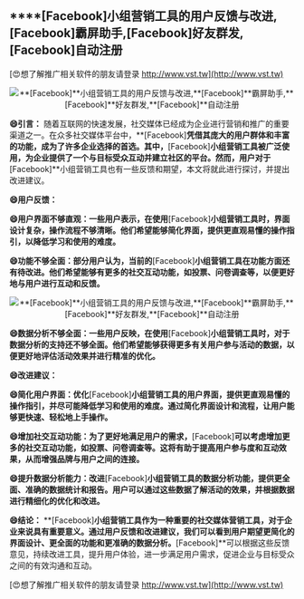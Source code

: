 ## ****[Facebook]**小组营销工具的用户反馈与改进,**[Facebook]**霸屏助手,**[Facebook]**好友群发,**[Facebook]**自动注册**

[😍想了解推广相关软件的朋友请登录 http://www.vst.tw](http://www.vst.tw)

 <center><img src="https://vst.tw/MP4/tuiguang/png/8.png" alt="**[Facebook]**小组营销工具的用户反馈与改进,**[Facebook]**霸屏助手,**[Facebook]**好友群发,**[Facebook]**自动注册"></center>

**😄引言：**
随着互联网的快速发展，社交媒体已经成为企业进行营销和推广的重要渠道之一。在众多社交媒体平台中，**[Facebook]**凭借其庞大的用户群体和丰富的功能，成为了许多企业选择的首选。其中，**[Facebook]**小组营销工具被广泛使用，为企业提供了一个与目标受众互动并建立社区的平台。然而，用户对于**[Facebook]**小组营销工具也有一些反馈和期望，本文将就此进行探讨，并提出改进建议。

**😄用户反馈：**

**😄用户界面不够直观：一些用户表示，在使用**[Facebook]**小组营销工具时，界面设计复杂，操作流程不够清晰。他们希望能够简化界面，提供更直观易懂的操作指引，以降低学习和使用的难度。**

**😄功能不够全面：部分用户认为，当前的**[Facebook]**小组营销工具在功能方面还有待改进。他们希望能够有更多的社交互动功能，如投票、问卷调查等，以便更好地与用户进行互动和反馈。**

 <center><img src="https://vst.tw/MP4/tuiguang/png/8.png" alt="**[Facebook]**小组营销工具的用户反馈与改进,**[Facebook]**霸屏助手,**[Facebook]**好友群发,**[Facebook]**自动注册"></center>

**😄数据分析不够全面：一些用户反映，在使用**[Facebook]**小组营销工具时，对于数据分析的支持还不够全面。他们希望能够获得更多有关用户参与活动的数据，以便更好地评估活动效果并进行精准的优化。**

**😄改进建议：**

**😄简化用户界面：优化**[Facebook]**小组营销工具的用户界面，提供更直观易懂的操作指引，并尽可能降低学习和使用的难度。通过简化界面设计和流程，让用户能够更快速、轻松地上手操作。**

**😄增加社交互动功能：为了更好地满足用户的需求，**[Facebook]**可以考虑增加更多的社交互动功能，如投票、问卷调查等。这将有助于提高用户参与度和互动效果，从而增强品牌与用户之间的连接。**

**😄提升数据分析能力：改进**[Facebook]**小组营销工具的数据分析功能，提供更全面、准确的数据统计和报告。用户可以通过这些数据了解活动的效果，并根据数据进行精细化的优化和改进。**

**😄结论：**
**[Facebook]**小组营销工具作为一种重要的社交媒体营销工具，对于企业来说具有重要意义。通过用户反馈和改进建议，我们可以看到用户期望更简化的界面设计、更全面的功能和更准确的数据分析。**[Facebook]**可以根据这些反馈意见，持续改进工具，提升用户体验，进一步满足用户需求，促进企业与目标受众之间的有效沟通和互动。

[😍想了解推广相关软件的朋友请登录 http://www.vst.tw](http://www.vst.tw)



